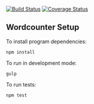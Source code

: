 [![Build Status](https://travis-ci.org/Genide/wordcounter.svg?branch=master)](https://travis-ci.org/Genide/wordcounter)
[![Coverage Status](https://coveralls.io/repos/github/Genide/wordcounter/badge.svg?branch=master)](https://coveralls.io/github/Genide/wordcounter?branch=master)
## Wordcounter Setup
To install program dependencies:
```
npm install
```

To run in development mode:
```
gulp
```

To run tests:
```
npm test
```